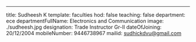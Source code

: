 ---
title: Sudheesh K
template: faculties
hod: false
teaching: false
department: ece
departmentFullName: Electronics and Communication
image: ./sudheesh.jpg
designation: Trade Instructor Gr-II
dateOfJoining: 20/12/2004
mobileNumber: 9446738967
mailid: sudhickdvu@gmail.com
